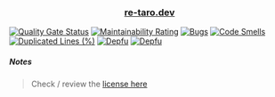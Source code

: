 <h3 style="text-align: center">

[re-taro.dev](https://re-taro.dev)

</h3>

<div style="align-items: center">

[![Quality Gate Status](https://sonarcloud.io/api/project_badges/measure?project=re-taro_re-taro.dev&metric=alert_status)](https://sonarcloud.io/summary/new_code?id=re-taro_re-taro.dev)
[![Maintainability Rating](https://sonarcloud.io/api/project_badges/measure?project=re-taro_re-taro.dev&metric=sqale_rating)](https://sonarcloud.io/summary/new_code?id=re-taro_re-taro.dev)
[![Bugs](https://sonarcloud.io/api/project_badges/measure?project=re-taro_re-taro.dev&metric=bugs)](https://sonarcloud.io/summary/new_code?id=re-taro_re-taro.dev)
[![Code Smells](https://sonarcloud.io/api/project_badges/measure?project=re-taro_re-taro.dev&metric=code_smells)](https://sonarcloud.io/summary/new_code?id=re-taro_re-taro.dev)
[![Duplicated Lines (%)](https://sonarcloud.io/api/project_badges/measure?project=re-taro_re-taro.dev&metric=duplicated_lines_density)](https://sonarcloud.io/summary/new_code?id=re-taro_re-taro.dev)
[![Depfu](https://badges.depfu.com/badges/7c9744ce7d17bba3da9cbcd48a75aa91/overview.svg)](https://depfu.com/github/re-taro/re-taro.dev?project_id=35251)
[![Depfu](https://badges.depfu.com/badges/7c9744ce7d17bba3da9cbcd48a75aa91/count.svg)](https://depfu.com/github/re-taro/re-taro.dev?project_id=35251)

</div>

##### Notes

> Check / review the [license here](https://github.com/re-taro/re-taro.dev/blob/main/LICENSE)
